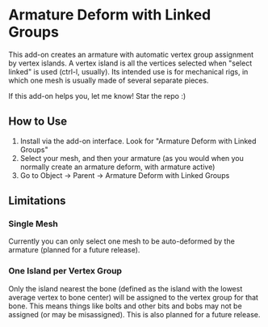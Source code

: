 # Armature Deform with Linked Groups

This add-on creates an armature with automatic vertex group assignment by vertex islands. A vertex island is all the vertices selected when "select linked" is used (ctrl-l, usually). Its intended use is for mechanical rigs, in which one mesh is usually made of several separate pieces. 

If this add-on helps you, let me know! Star the repo :)

## How to Use
1. Install via the add-on interface. Look for "Armature Deform with Linked Groups"
2. Select your mesh, and then your armature (as you would when you normally create an armature deform, with armature active)
3. Go to Object -> Parent -> Armature Deform with Linked Groups

## Limitations
### Single Mesh
Currently you can only select one mesh to be auto-deformed by the armature (planned for a future release).

### One Island per Vertex Group
Only the island nearest the bone (defined as the island with the lowest average vertex to bone center) will be assigned to the vertex group for that bone. This means things like bolts and other bits and bobs may not be assigned (or may be misassigned). This is also planned for a future release. 



